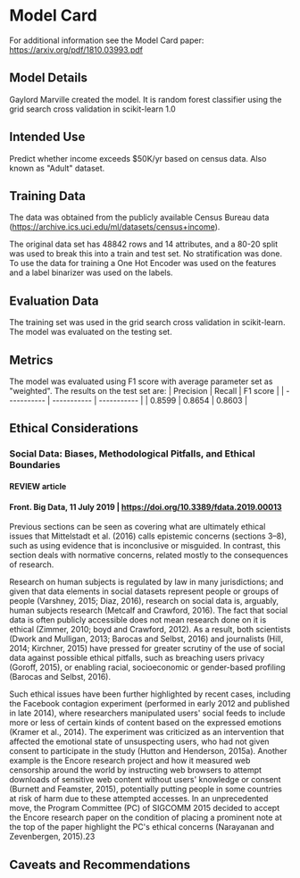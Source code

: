# Model Card

For additional information see the Model Card paper: https://arxiv.org/pdf/1810.03993.pdf

## Model Details

Gaylord Marville created the model. It is random forest classifier using the grid search cross validation in scikit-learn 1.0

## Intended Use

Predict whether income exceeds $50K/yr based on census data. Also known as "Adult" dataset.

## Training Data

The data was obtained from the publicly available Census Bureau data (https://archive.ics.uci.edu/ml/datasets/census+income).

The original data set has 48842 rows and 14 attributes, and a 80-20 split was used to break this into a train and test set. No stratification was done. To use the data for training a One Hot Encoder was used on the features and a label binarizer was used on the labels.

## Evaluation Data

The training set was used in the grid search cross validation in scikit-learn. The model was evaluated on the testing set.

## Metrics

The model was evaluated using F1 score with average parameter set as "weighted".
The results on the test set are:
| Precision   | Recall      | F1 score    |
| ----------- | ----------- | ----------- |
| 0.8599      | 0.8654      | 0.8603      |

## Ethical Considerations

### Social Data: Biases, Methodological Pitfalls, and Ethical Boundaries
#### REVIEW article
#### Front. Big Data, 11 July 2019 | https://doi.org/10.3389/fdata.2019.00013

Previous sections can be seen as covering what are ultimately ethical issues that Mittelstadt et al. (2016) calls epistemic concerns (sections 3–8), such as using evidence that is inconclusive or misguided. In contrast, this section deals with normative concerns, related mostly to the consequences of research.

Research on human subjects is regulated by law in many jurisdictions; and given that data elements in social datasets represent people or groups of people (Varshney, 2015; Diaz, 2016), research on social data is, arguably, human subjects research (Metcalf and Crawford, 2016). The fact that social data is often publicly accessible does not mean research done on it is ethical (Zimmer, 2010; boyd and Crawford, 2012). As a result, both scientists (Dwork and Mulligan, 2013; Barocas and Selbst, 2016) and journalists (Hill, 2014; Kirchner, 2015) have pressed for greater scrutiny of the use of social data against possible ethical pitfalls, such as breaching users privacy (Goroff, 2015), or enabling racial, socioeconomic or gender-based profiling (Barocas and Selbst, 2016).

Such ethical issues have been further highlighted by recent cases, including the Facebook contagion experiment (performed in early 2012 and published in late 2014), where researchers manipulated users' social feeds to include more or less of certain kinds of content based on the expressed emotions (Kramer et al., 2014). The experiment was criticized as an intervention that affected the emotional state of unsuspecting users, who had not given consent to participate in the study (Hutton and Henderson, 2015a). Another example is the Encore research project and how it measured web censorship around the world by instructing web browsers to attempt downloads of sensitive web content without users' knowledge or consent (Burnett and Feamster, 2015), potentially putting people in some countries at risk of harm due to these attempted accesses. In an unprecedented move, the Program Committee (PC) of SIGCOMM 2015 decided to accept the Encore research paper on the condition of placing a prominent note at the top of the paper highlight the PC's ethical concerns (Narayanan and Zevenbergen, 2015).23

## Caveats and Recommendations
